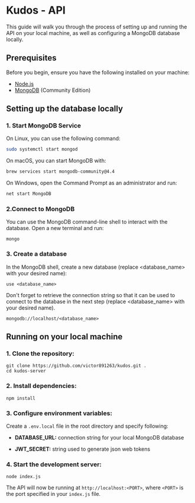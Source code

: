 # Kudos - API

This guide will walk you through the process of setting up and running the API on your local machine, as well as configuring a MongoDB database locally.

## Prerequisites

Before you begin, ensure you have the following installed on your machine:

- [Node.js](https://nodejs.org/)
- [MongoDB](https://docs.mongodb.com/manual/installation/) (Community Edition)

## Setting up the database locally

### 1. Start MongoDB Service

On Linux, you can use the following command:

```bash
sudo systemctl start mongod
```

On macOS, you can start MongoDB with:

```bash
brew services start mongodb-community@4.4
```

On Windows, open the Command Prompt as an administrator and run:

```bash
net start MongoDB
```

### 2.Connect to MongoDB

You can use the MongoDB command-line shell to interact with the database. Open a new terminal and run:

```
mongo
```

### 3. Create a database

In the MongoDB shell, create a new database (replace <database_name> with your desired name):

```
use <database_name>
```

Don't forget to retrieve the connection string so that it can be used to connect to the database in the next step (replace <database_name> with your desired name).

```
mongodb://localhost/<database_name>
```

## Running on your local machine

### 1. **Clone the repository:**

```
git clone https://github.com/victor891263/kudos.git .
cd kudos-server
```

### 2. **Install dependencies:**

```
npm install
```

### 3. **Configure environment variables:**

Create a `.env.local` file in the root directory and specify following:

- **DATABASE_URL:** connection string for your local MongoDB database

- **JWT_SECRET:** string used to generate json web tokens

### 4. **Start the development server:**

```
node index.js
```

The API will now be running at `http://localhost:<PORT>`, where `<PORT>` is the port specified in your `index.js` file.